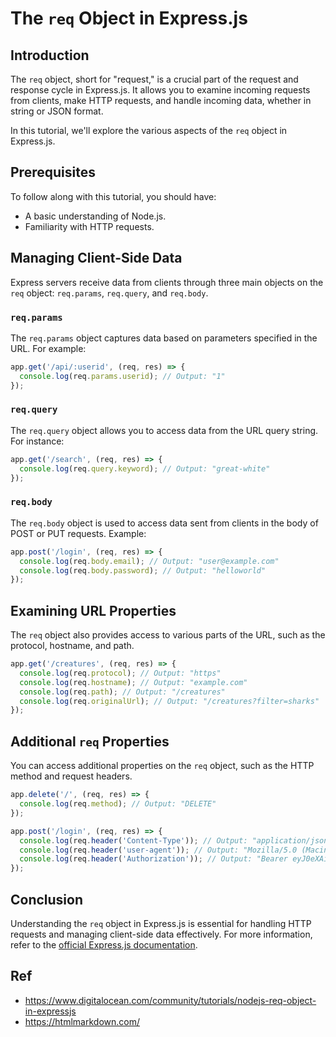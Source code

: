 # The `req` Object in Express.js

## Introduction

The `req` object, short for "request," is a crucial part of the request and response cycle in Express.js. It allows you to examine incoming requests from clients, make HTTP requests, and handle incoming data, whether in string or JSON format.

In this tutorial, we'll explore the various aspects of the `req` object in Express.js.

## Prerequisites

To follow along with this tutorial, you should have:

- A basic understanding of Node.js.
- Familiarity with HTTP requests.

## Managing Client-Side Data

Express servers receive data from clients through three main objects on the `req` object: `req.params`, `req.query`, and `req.body`.

### `req.params`

The `req.params` object captures data based on parameters specified in the URL. For example:

```javascript
app.get('/api/:userid', (req, res) => {
  console.log(req.params.userid); // Output: "1"
});
```

### `req.query`

The `req.query` object allows you to access data from the URL query string. For instance:

```javascript
app.get('/search', (req, res) => {
  console.log(req.query.keyword); // Output: "great-white"
});
```

### `req.body`

The `req.body` object is used to access data sent from clients in the body of POST or PUT requests. Example:

```javascript
app.post('/login', (req, res) => {
  console.log(req.body.email); // Output: "user@example.com"
  console.log(req.body.password); // Output: "helloworld"
});
```

## Examining URL Properties

The `req` object also provides access to various parts of the URL, such as the protocol, hostname, and path.

```javascript
app.get('/creatures', (req, res) => {
  console.log(req.protocol); // Output: "https"
  console.log(req.hostname); // Output: "example.com"
  console.log(req.path); // Output: "/creatures"
  console.log(req.originalUrl); // Output: "/creatures?filter=sharks"
});
```

## Additional `req` Properties

You can access additional properties on the `req` object, such as the HTTP method and request headers.

```javascript
app.delete('/', (req, res) => {
  console.log(req.method); // Output: "DELETE"
});

app.post('/login', (req, res) => {
  console.log(req.header('Content-Type')); // Output: "application/json"
  console.log(req.header('user-agent')); // Output: "Mozilla/5.0 (Macintosh Intel Mac OS X 10_8_5) AppleWebKi..."
  console.log(req.header('Authorization')); // Output: "Bearer eyJ0eXAiOiJKV1QiLCJhbGciOiJIUzI1NiJ9..."
});
```

## Conclusion

Understanding the `req` object in Express.js is essential for handling HTTP requests and managing client-side data effectively. For more information, refer to the [official Express.js documentation](https://expressjs.com/en/api.html#req).

## Ref
- https://www.digitalocean.com/community/tutorials/nodejs-req-object-in-expressjs
- https://htmlmarkdown.com/